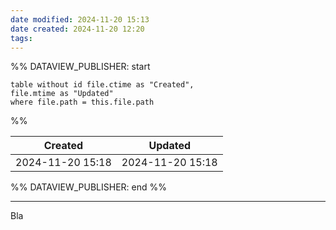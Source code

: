 ```yaml
---
date modified: 2024-11-20 15:13
date created: 2024-11-20 12:20
tags: 
---
```

%% DATAVIEW_PUBLISHER: start
```dataview
table without id file.ctime as "Created",
file.mtime as "Updated"
where file.path = this.file.path
```
%%

| Created          | Updated          |
| ---------------- | ---------------- |
| 2024-11-20 15:18 | 2024-11-20 15:18 |

%% DATAVIEW_PUBLISHER: end %%

____
Bla
